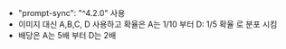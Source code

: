 - "prompt-sync": "^4.2.0" 사용 <br>
- 이미지 대신 A,B,C, D 사용하고 확율은 A는 1/10 부터 D: 1/5 확율 로 분포 시킴<br>
- 배당은 A는 5배 부터 D는 2배
